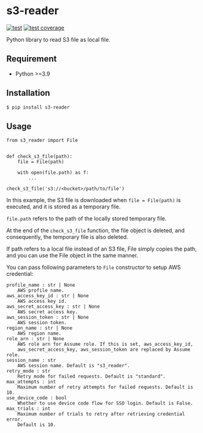 # s3-reader

[![test](https://github.com/rcmdnk/s3-reader/actions/workflows/test.yml/badge.svg)](https://github.com/rcmdnk/s3-reader/actions/workflows/test.yml)
[![test coverage](https://img.shields.io/badge/coverage-check%20here-blue.svg)](https://github.com/rcmdnk/s3-reader/tree/coverage)

Python library to read S3 file as local file.

## Requirement

- Python >=3.9

## Installation

```bash
$ pip install s3-reader
```

## Usage

```
from s3_reader import File


def check_s3_file(path):
    file = File(path)

    with open(file.path) as f:
        ...

check_s3_file('s3://<bucket>/path/to/file')

```

In this example, the S3 file is downloaded when `file = File(path)` is
executed, and it is stored as a temporary file.

`file.path` refers to the path of the locally stored temporary file.

At the end of the `check_s3_file` function, the file object is deleted, and
consequently, the temporary file is also deleted.

If path refers to a local file instead of an S3 file, File simply copies the
path, and you can use the File object in the same manner.

You can pass following parameters to `File` constructor to setup AWS credential:

```
profile_name : str | None
    AWS profile name.
aws_access_key_id : str | None
    AWS access key id.
aws_secret_access_key : str | None
    AWS secret access key.
aws_session_token : str | None
    AWS session token.
region_name : str | None
    AWS region name.
role_arn : str | None
    AWS role arn for Assume role. If this is set, aws_access_key_id,
    aws_secret_access_key, aws_session_token are replaced by Assume role.
session_name : str
    AWS session name. Default is "s3_reader".
retry_mode : str
    Retry mode for failed requests. Default is "standard".
max_attempts : int
    Maximum number of retry attempts for failed requests. Default is 10.
use_device_code : bool
    Whether to use device code flow for SSO login. Default is False.
max_trials : int
    Maximum number of trials to retry after retrieving credential error.
    Default is 10.
```
